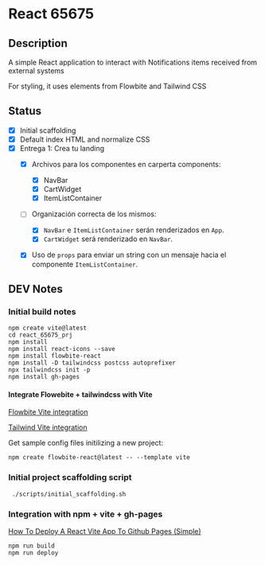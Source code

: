 # React 65675

## Description

A simple React application to interact with Notifications items received from external systems

For styling, it uses elements from Flowbite and Tailwind CSS



## Status

- [X] Initial scaffolding
- [X] Default index HTML and normalize CSS
- [X] Entrega 1: Crea tu landing
    -  [X] Archivos para los componentes en carperta components:
        - [X] NavBar
        - [X] CartWidget
        - [X] ItemListContainer

    - [ ] Organización correcta de los mismos:
        - [X] `NavBar` e `ItemListContainer` serán renderizados en `App`.
        - [X] `CartWidget` será renderizado en `NavBar`.

    - [X] Uso de `props` para enviar un string con un mensaje hacia el componente `ItemListContainer`.


## DEV Notes

### Initial build notes

```
npm create vite@latest
cd react_65675_prj
npm install
npm install react-icons --save
npm install flowbite-react
npm install -D tailwindcss postcss autoprefixer
npx tailwindcss init -p
npm install gh-pages
```

#### Integrate Flowebite + tailwindcss with Vite

[Flowbite Vite integration](https://flowbite-react.com/docs/guides/vite)

[Tailwind Vite integration](https://tailwindcss.com/docs/guides/vite)

Get sample config files initilizing a new project: 
```
npm create flowbite-react@latest -- --template vite  
```


### Initial project scaffolding script

```
 ./scripts/initial_scaffolding.sh  
```

### Integration with npm + vite + gh-pages

[How To Deploy A React Vite App To Github Pages (Simple)](https://www.youtube.com/watch?v=hn1IkJk24ow)
```
npm run build
npm run deploy
```